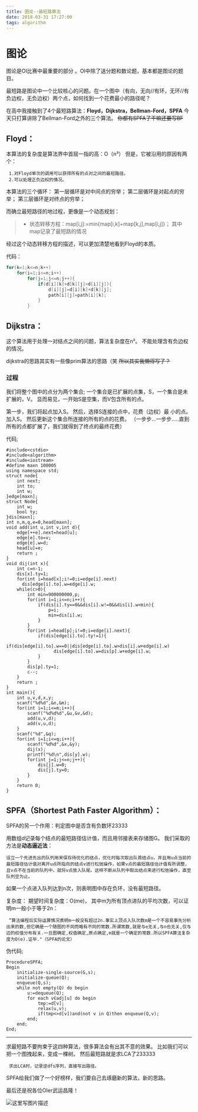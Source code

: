 ```yaml
---
title: 图论--最短路算法
date: 2018-03-31 17:27:00
tags: algorithm
---
```



# 图论
图论是OI比赛中最重要的部分 。OI中除了送分题和数论题，基本都是图论的题目。
 
 最短路是图论中一个比较核心的问题。在一个图中（有向，无向//有环，无环//有负边权，无负边权）两个点，如何找到一个花费最小的路径呢？

 在高中我接触到了4个最短路算法：**Floyd，Dijkstra，Bellman-Ford，SPFA**
 今天只打算讲除了Bellman-Ford之外的三个算法。
 ~~你都有SPFA了干嘛还要写BF~~

## Floyd：
 本算法的复杂度是算法界中首屈一指的高：O（n³）
 但是，它被沿用的原因有两个：
 
	 1.对Floyd单次的调用可以获得所有的点对之间的最短路径。
	 2.可以处理正负边权的情况。
  本算法的三个循环：
  第一层循环是对中间点的穷举；
  第二层循环是对起点的穷举；
  第三层循环是对终点的穷举；

 而确立最短路径的地过程，更像是一个动态规划：
 
 > * 状态转移方程：map[i,j]:=min{map[i,k]+map[k,j],map[i,j]}；
 > 其中map记录了最短路的情况
   
   经过这个动态转移方程的描述，可以更加清楚地看到Floyd的本质。

 代码：
 

```C
for(k=1;k<=n;k++)
	for(i=1;i<=n;i++)
	    for(j=1;j<=n;j++){
	        if(d[i][k]+d[k][j]<d[i][j]){
	            d[i][j]=d[i][k]+d[k][j];
                path[i][j]=path[i][k];
	        }
		}
```
## Dijkstra：
 这个算法用于处理一对结点之间的问题，算法复杂度在n²。
 不能处理含有负边权的情况。
 
 dijkstra的思路其实有一些像prim算法的思路（笑
 ~~所以其实我懒得写了？~~
 
### 过程
 我们将整个图中的点分为两个集合;
 一个集合是已扩展的点集，S，一个集合是未扩展的，V。
 显而易见，一开始S是空集，而V包含所有的点。

 第一步，我们将起点加入S。
 然后，选择S连接的点中，花费（边权）最 小的点。加入S。
 然后更新这个集合所连接的所有的点的花费。
 （一步步...一步步.....直到所有的点都扩展了，我们就得到了终点的最终花费）

 代码;
 

```
#include<cstdio>
#include<algorithm>
#include<iostream>
#define maxn 100005
using namespace std;
struct node{
	int next;
	int to;
	int w;
}edge[maxn];
struct Node{
	int w;
	bool ty;
}dis[maxn];
int n,m,q,e=0,head[maxn];
void add(int u,int v,int d){
	edge[++e].next=head[u];
	edge[e].to=v;
	edge[e].w=d;
	head[u]=e;
	return ;
}
void dij(int x){
	int c=n-1;
	dis[x].ty=1;
	for(int i=head[x];i!=0;i=edge[i].next)
	  dis[edge[i].to].w=edge[i].w;
	while(c>0){
		int min=900000000,p;
		for(int i=1;i<=n;i++){
			if(dis[i].ty==0&&dis[i].w!=0&&dis[i].w<min){
				p=i;
				min=dis[i].w;
			}
		}
		for(int i=head[p];i!=0;i=edge[i].next){
			if(dis[edge[i].to].ty!=1){
				if(dis[edge[i].to].w==0||dis[edge[i].to].w>dis[i].w+edge[i].w)
				  dis[edge[i].to].w=dis[p].w+edge[i].w;
			}
		}
		dis[p].ty=1;
		c--;
	}
	return ;
}
int main(){
	int u,v,d,x,y;
	scanf("%d%d",&n,&m);
	for(int i=1;i<=m;i++){
		scanf("%d%d%d",&u,&v,&d);
		add(u,v,d);
		add(v,u,d);
	}
	scanf("%d",&q);
	for(int i=1;i<=q;i++){
		scanf("%d%d",&x,&y);
		dij(x);
		printf("%d\n",dis[y].w);
		for(int j=1;j<=n;j++){
			dis[j].w=0;
			dis[j].ty=0;
		}
	}
	return 0;
}
```
## SPFA（Shortest Path Faster Algorithm）：
SPFA的另一个作用：判定图中是否含有负数环23333

用数组d记录每个结点的最短路径估计值，而且用邻接表来存储图G。
我们采取的方法是**动态逼近法**：

	设立一个先进先出的队列用来保存待优化的结点，优化时每次取出队首结点u，并且用u点当前的最短路径估计值对离开u点所指向的结点v进行松弛操作，如果v点的最短路径估计值有所调整，且v点不在当前的队列中，就将v点放入队尾。这样不断从队列中取出结点来进行松弛操作，直至队列空为止。

如果一个点进入队列达到n次，则表明图中存在负环，没有最短路径。
 
 复杂度：
 期望时间复杂度：O(me)， 其中m为所有顶点进队的平均次数，可以证明m一般小于等于2n：
 
	 “算法编程后实际运算情况表明m一般没有超过2n.事实上顶点入队次数m是一个不容易事先分析出来的数,但它确是一个随图的不同而略有不同的常数.所谓常数,就是与e无关,与n也无关,仅与边的权值分布有关.一旦图确定,权值确定,原点确定,m就是一个确定的常数.所以SPFA算法复杂度为O(e).证毕."（SPFA的论文）

 伪代码;
 

```
ProcedureSPFA;
Begin
    initialize-single-source(G,s);
    initialize-queue(Q);
    enqueue(Q,s);
    while not empty(Q) do begin
        u:=dequeue(Q);
        for each v∈adj[u] do begin
            tmp:=d[v];
            relax(u,v);
            if(tmp<>d[v])and(not v in Q)then enqueue(Q,v);
        end;
    end;
End; 
```

------
 求最短路不要拘束于这四种算法，很多算法会有出其不意的效果。
 比如我们可以把一个图拽起来，变成一棵树。
 然后最短路就是求LCA了233333
	 
	 求出LCA时，记录逆dfs序列，直接写出路径。
	 
 SPFA给我们做了一个好榜样，我们要自己去琢磨新的算法，新的思路。

 最后还是祝各位OIer武运昌隆！

![这里写图片描述](http://r.photo.store.qq.com/psb?/V13Gxo2x1UzVE2/kXlhjoYHd7Ez89Bq6S*rm9ODEZVVTyAET07anIXLvy8!/r/dPIAAAAAAAAA)
 
 
 
